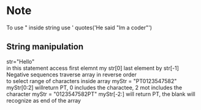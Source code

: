 # Note
To use " inside string use ' quotes('He said "Im a coder"')  
## String manipulation
str="Hello"  
in this statement access first elemnt my str[0] last element by str[-1]  
Negative sequences traverse array in reverse order  
to select range of characters inside array
myStr = "PT0123547582"
myStr[0:2] willreturn PT, 0 includes the charactee, 2 mot includes the character
myStr = "0123547582PT"
myStr[-2:] will return PT, the blank will recognize as end of the array
